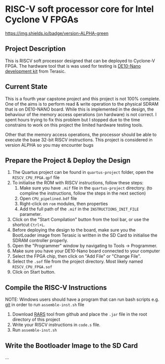 # RISC-V soft processor core for Intel Cyclone V FPGAs

https://img.shields.io/badge/version-ALPHA-green

## Project Description

This is RISCV soft processor designed that can be deployed to Cyclone-V FPGA. The hardware tool that is was used for testing is [DE10-Nano development kit](https://www.terasic.com.tw/cgi-bin/page/archive.pl?Language=English&CategoryNo=167&No=1046&PartNo=1) from Terasic.

## Current State

This is a fourth year capstone project and this project is not 100% complete. One of the aims is to perform read & write operation to the physical SDRAM that is on DE10-NANO board. While this is implemented in the design, the behaviour of the memory access operations (on hardware) is not correct. I spent hours trying to fix this problem but I stopped due to the time constrains to work on this project the limited hardware testing tools.

Other that the memory access operations, the processor should be able to execute the base 32-bit RISCV instructions. This project is considered in version ALPHA so you may encounter bugs

## Prepare the Project & Deploy the Design

1. The Quartus project can be found in `quartus-project` folder, open the `RISCV_CPU_FPGA.qpf` file
2. To initialise the ROM with RISCV instructions, follow these steps:
    1. Make sure you have `.mif` file in the `quartus-project` directory. (to compline the instructions, follow the steps in the next section)
    2. Open `CPU_pipelined.bdf` file
    3. Right-click on `rom` modules, then properties
    4. Add the full path of the `.mif` in the `INSTRUCTIONS_INIT_FILE` parameter.
3. Click on the "Start Compilation" button from the tool bar, or use the shortcut `Ctrl+L`.
4. Before deploying the design to the board, make sure you the BootLoader image from Terasic is written in the SD Card to initialise the SDRAM controller properly.
5. Open the "Programmer" window by navigating to Tools -> Programmer.
6. Make sure you have your DE10-Nano board connected to your computer
7. Select the FPGA chip, then click on "Add File" or "Change File".
8. Select the `.sof` file from the project directory. Most likely named `RISCV_CPU_FPGA.sof`
9. Click on Start button.

## Compile the RISC-V Instructions

NOTE: Windows users should have a program that can run bash scripts e.g. [git](https://git-scm.com/downloads) in order to run `assemble-inst.sh` file

1. Download [RARS](https://github.com/TheThirdOne/rars/releases/tag/continuous) tool from github and place the `.jar` file in the root directory of this project
1. Write your RISCV instructions in `code.s` file.
2. Run `assemble-inst.sh`

## Write the Bootloader Image to the SD Card

...